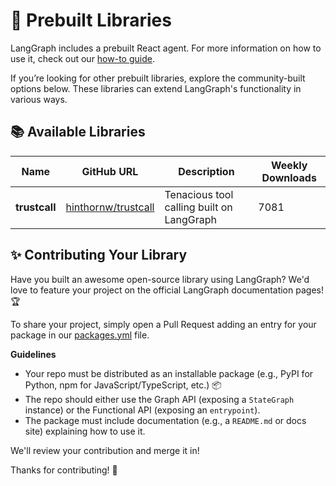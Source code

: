 [//]: # (This file is automatically generated using a script in docs/_scripts. Do not edit this file directly!)
# 🚀 Prebuilt Libraries

LangGraph includes a prebuilt React agent. For more information on how to use it, 
check out our [how-to guide](https://langchain-ai.github.io/langgraph/how-tos/#prebuilt-react-agent).

If you’re looking for other prebuilt libraries, explore the community-built options 
below. These libraries can extend LangGraph's functionality in various ways.

## 📚 Available Libraries

| Name | GitHub URL | Description | Weekly Downloads |
| --- | --- | --- | --- |
| **trustcall** | [hinthornw/trustcall](https://github.com/hinthornw/trustcall) | Tenacious tool calling built on LangGraph | 7081 |

## ✨ Contributing Your Library

Have you built an awesome open-source library using LangGraph? We'd love to feature 
your project on the official LangGraph documentation pages! 🏆

To share your project, simply open a Pull Request adding an entry for your package in our [packages.yml](https://github.com/langchain-ai/langgraph/blob/main/docs/_scripts/third_party_page/packages.yml) file.

**Guidelines**

- Your repo must be distributed as an installable package (e.g., PyPI for Python, npm 
  for JavaScript/TypeScript, etc.) 📦
- The repo should either use the Graph API (exposing a `StateGraph` instance) or 
  the Functional API (exposing an `entrypoint`).
- The package must include documentation (e.g., a `README.md` or docs site) 
  explaining how to use it.
  
We'll review your contribution and merge it in!

Thanks for contributing! 🚀
